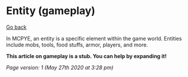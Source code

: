 # Entity (gameplay)

[Go back](https://github.com/seanpm2001/MCPYE/wiki)

In MCPYE, an entity is a specific element within the game world. Entities include mobs, tools, food stuffs, armor, players, and more.

**This article on gameplay is a stub. You can help by expanding it!**

_Page version: 1 (May 27th 2020 at 3:28 pm)_
